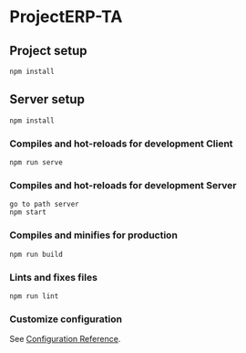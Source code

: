 # ProjectERP-TA
 
## Project setup
```
npm install
```

## Server setup
```
npm install
```

### Compiles and hot-reloads for development Client
```
npm run serve
```
### Compiles and hot-reloads for development Server
```
go to path server
npm start
```

### Compiles and minifies for production
```
npm run build
```

### Lints and fixes files
```
npm run lint
```

### Customize configuration
See [Configuration Reference](https://cli.vuejs.org/config/).
